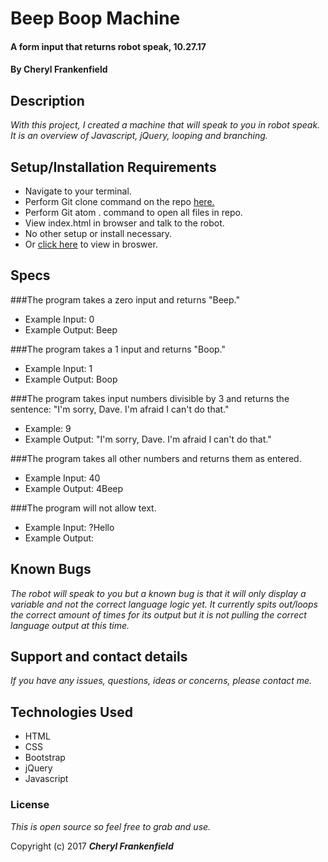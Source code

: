 # Beep Boop Machine

#### A form input that returns robot speak, 10.27.17

#### By **Cheryl Frankenfield**

## Description

_With this project, I created a machine that will speak to you in robot speak. It is an overview of Javascript, jQuery, looping and branching._

## Setup/Installation Requirements

* Navigate to your terminal.
* Perform Git clone command on the repo [here.](https://github.com/CherylFrankenfield/beepboop.git)
* Perform Git atom . command to open all files in repo.
* View index.html in browser and talk to the robot.
* No other setup or install necessary.
* Or [click here](https://cherylfrankenfield.github.io/beepboop/) to view in broswer.

## Specs

###The program takes a zero input and returns "Beep."
*	Example Input: 0
*	Example Output: Beep

###The program takes a 1 input and returns "Boop."
*	Example Input: 1
*	Example Output: Boop

###The program takes input numbers divisible by 3 and returns the sentence: "I'm sorry, Dave. I'm afraid I can't do that."
*	Example: 9
*	Example Output: "I'm sorry, Dave. I'm afraid I can't do that."

###The program takes all other numbers and returns them as entered.
*	Example Input: 40
*	Example Output: 4Beep

###The program will not allow text.
*	Example Input: ?Hello
*	Example Output:

## Known Bugs

_The robot will speak to you but a known bug is that it will only display a variable and not the correct language logic yet. It currently spits out/loops the correct amount of times for its output but it is not pulling the correct language output at this time._

## Support and contact details

_If you have any issues, questions, ideas or concerns, please contact me._

## Technologies Used

* HTML
* CSS
* Bootstrap
* jQuery
* Javascript

### License

*This is open source so feel free to grab and use.*

Copyright (c) 2017 **_Cheryl Frankenfield_**
